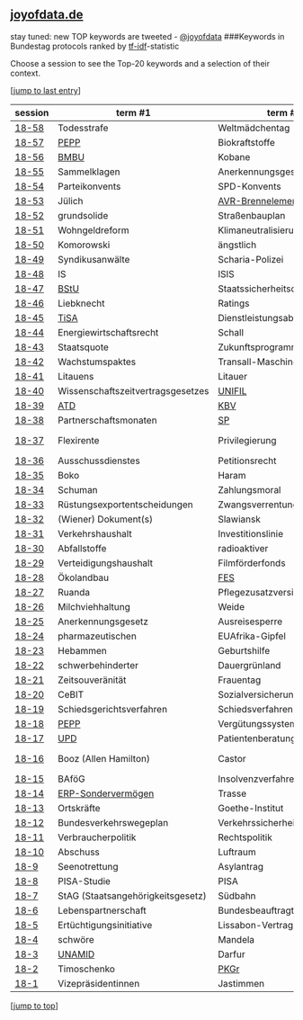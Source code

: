 [joyofdata.de](http://www.joyofdata.de/blog/tf-idf-statistic-keyword-extraction/)
---
stay tuned: new TOP keywords are tweeted - [@joyofdata](https://twitter.com/joyofdata)
###Keywords in Bundestag protocols ranked by [tf-idf](http://en.wikipedia.org/wiki/Tf–idf)-statistic

Choose a session to see the Top-20 keywords and a selection of their context.

[<a href='#bottom' name="top">jump to last entry</a>]

session | term #1 | term #2 | term #3
--- | --- | --- | ---
[18-58](bt-18-58.md) | Todesstrafe | Weltmädchentag | Malala
[18-57](bt-18-57.md) | [PEPP](http://de.wikipedia.org/wiki/Pauschalierendes_Entgeltsystem_Psychiatrie_und_Psychosomatik) | Biokraftstoffe | Treibhausgasquote
[18-56](bt-18-56.md) | [BMBU](http://www.bmub.bund.de/) | Kobane | Irlands
[18-55](bt-18-55.md) | Sammelklagen | Anerkennungsgesetz | Gruppenverfahren
[18-54](bt-18-54.md) | Parteikonvents | SPD-Konvents | Entfristung
[18-53](bt-18-53.md) | Jülich | [AVR-Brennelemente](http://en.wikipedia.org/wiki/AVR_reactor) | Seuche
[18-52](bt-18-52.md) | grundsolide | Straßenbauplan | grundsoliden
[18-51](bt-18-51.md) | Wohngeldreform | Klimaneutralisierung | Bürgerarbeiter
[18-50](bt-18-50.md) | Komorowski | ängstlich | Entstaatlichung
[18-49](bt-18-49.md) | Syndikusanwälte | Scharia-Polizei | [DPMA](http://www.dpma.de/)
[18-48](bt-18-48.md) | IS | ISIS | Jesiden
[18-47](bt-18-47.md) | [BStU](http://www.bstu.bund.de) | Staatssicherheitsdienstes | Stasi-Unterlagen-Gesetz
[18-46](bt-18-46.md) | Liebknecht | Ratings | Arbeitsplatzverlusten
[18-45](bt-18-45.md) | [TiSA](http://en.wikipedia.org/wiki/Trade_in_Services_Agreement) | Dienstleistungsabkommen | Dienstleistungsabkommens
[18-44](bt-18-44.md) | Energiewirtschaftsrecht | Schall | Oststrecke
[18-43](bt-18-43.md) | Staatsquote | Zukunftsprogramm | Defizitkriterien
[18-42](bt-18-42.md) | Wachstumspaktes | Transall-Maschinen | achselzuckend
[18-41](bt-18-41.md) | Litauens | Litauer | Garantiezins
[18-40](bt-18-40.md) | Wissenschaftszeitvertragsgesetzes | [UNIFIL](http://www.un.org/en/peacekeeping/missions/unifil/) | [MNLA](http://en.wikipedia.org/wiki/National_Movement_for_the_Liberation_of_Azawad)
[18-39](bt-18-39.md) | [ATD](http://de.wikipedia.org/wiki/Antiterrordatei) | [KBV](http://www.kbv.de/html/) | KomV (Kommisionsvorschlag)
[18-38](bt-18-38.md) | Partnerschaftsmonaten | [SP](http://en.wikipedia.org/wiki/SIG_Sauer_Pro_series) | Partnerschaftmonate
[18-37](bt-18-37.md) | Flexirente | Privilegierung | zweijährigen (Bezug von Arbeitslosengeld)
[18-36](bt-18-36.md) | Ausschussdienstes | Petitionsrecht | Postuniversaldienst
[18-35](bt-18-35.md) | Boko | Haram | Rückbaus
[18-34](bt-18-34.md) | Schuman | Zahlungsmoral | Höchstfrist
[18-33](bt-18-33.md) | Rüstungsexportentscheidungen | Zwangsverrentung | Bundesmeldegesetz
[18-32](bt-18-32.md) | (Wiener) Dokument(s) | Slawiansk | Separatisten
[18-31](bt-18-31.md) | Verkehrshaushalt | Investitionslinie | Schleuse
[18-30](bt-18-30.md) | Abfallstoffe | radioaktiver | Standortauswahlgesetzes
[18-29](bt-18-29.md) | Verteidigungshaushalt | Filmförderfonds | Sonderinitiativen
[18-28](bt-18-28.md) | Ökolandbau | [FES](http://www.fes-sport.de/) | Juliusturm
[18-27](bt-18-27.md) | Ruanda | Pflegezusatzversicherung | Teilhabebericht
[18-26](bt-18-26.md) | Milchviehhaltung | Weide | Nachtruhe
[18-25](bt-18-25.md) | Anerkennungsgesetz | Ausreisesperre | Familienkassen
[18-24](bt-18-24.md) | pharmazeutischen | EUAfrika-Gipfel | Aufwandsentschädigungen
[18-23](bt-18-23.md) | Hebammen | Geburtshilfe | Verpackungsverordnung
[18-22](bt-18-22.md) | schwerbehinderter | Dauergrünland | Erfüllungsaufwand
[18-21](bt-18-21.md) | Zeitsouveränität | Frauentag | Parlamentsbeteiligungsgesetzes
[18-20](bt-18-20.md) | CeBIT | Sozialversicherungsabkommen | Kontaktgruppe
[18-19](bt-18-19.md) | Schiedsgerichtsverfahren | Schiedsverfahren | Kot
[18-18](bt-18-18.md) | [PEPP](http://de.wikipedia.org/wiki/Pauschalierendes_Entgeltsystem_Psychiatrie_und_Psychosomatik)| Vergütungssystem | Entgeltsystem
[18-17](bt-18-17.md) | [UPD](http://www.patientenberatung.de/) | Patientenberatung | Gemüse
[18-16](bt-18-16.md) | Booz (Allen Hamilton) | Castor | SEWD (sonstige Einwirkungen Dritter)
[18-15](bt-18-15.md) | BAföG | Insolvenzverfahren | Insolvenzrecht
[18-14](bt-18-14.md) | [ERP-Sondervermögen](http://de.wikipedia.org/wiki/ERP-Sonderverm%C3%B6gen) | Trasse | [LNG](http://en.wikipedia.org/wiki/Levonorgestrel)
[18-13](bt-18-13.md) | Ortskräfte | Goethe-Institut | Gramm
[18-12](bt-18-12.md) | Bundesverkehrswegeplan | Verkehrssicherheit | Pedelecs
[18-11](bt-18-11.md) | Verbraucherpolitik | Rechtspolitik | Tierhaltung
[18-10](bt-18-10.md) | Abschuss | Luftraum | Künstlersozialkasse
[18-9](bt-18-9.md) | Seenotrettung | Asylantrag | Asylsuchenden
[18-8](bt-18-8.md) | PISA-Studie | PISA | Königshaus
[18-7](bt-18-7.md) | StAG (Staatsangehörigkeitsgesetz) | Südbahn | Fehleinschätzungen
[18-6](bt-18-6.md) | Lebenspartnerschaft | Bundesbeauftragte | Morlok
[18-5](bt-18-5.md) | Ertüchtigungsinitiative | Lissabon-Vertrag | Sozialstaatlichkeit
[18-4](bt-18-4.md) | schwöre | Mandela | helfe
[18-3](bt-18-3.md) | [UNAMID](http://www.un.org/en/peacekeeping/missions/unamid/) | Darfur | [HBW](http://de.wikipedia.org/wiki/Hauptstelle_f%C3%BCr_Befragungswesen)
[18-2](bt-18-2.md) | Timoschenko | [PKGr](http://de.wikipedia.org/wiki/Parlamentarisches_Kontrollgremium)| Kroatien 
[18-1](bt-18-1.md) | Vizepräsidentinnen | Jastimmen | Alterspräsident


[<a href='#top' name="bottom">jump to top</a>]

